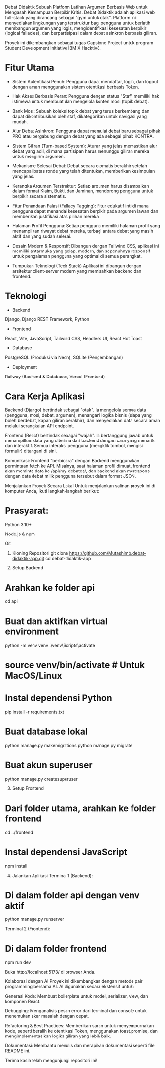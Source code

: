 Debat Didaktik
Sebuah Platform Latihan Argumen Berbasis Web untuk Mengasah Kemampuan Berpikir Kritis.
Debat Didaktik adalah aplikasi web full-stack yang dirancang sebagai "gym untuk otak". Platform ini menyediakan lingkungan yang terstruktur bagi pengguna untuk berlatih membangun argumen yang logis, mengidentifikasi kesesatan berpikir (logical fallacies), dan berpartisipasi dalam debat asinkron berbasis giliran.

Proyek ini dikembangkan sebagai tugas Capstone Project untuk program Student Development Initiative IBM X Hacktiv8.

# Fitur Utama
- Sistem Autentikasi Penuh: Pengguna dapat mendaftar, login, dan logout dengan aman menggunakan sistem otentikasi berbasis Token.

- Hak Akses Berbasis Peran: Pengguna dengan status "Staf" memiliki hak istimewa untuk membuat dan mengelola konten mosi (topik debat).

- Bank Mosi: Sebuah koleksi topik debat yang terus berkembang dan dapat dikontribusikan oleh staf, dikategorikan untuk navigasi yang mudah.

- Alur Debat Asinkron: Pengguna dapat memulai debat baru sebagai pihak PRO atau bergabung dengan debat yang ada sebagai pihak KONTRA.

- Sistem Giliran (Turn-based System): Aturan yang jelas memastikan alur debat yang adil, di mana partisipan harus menunggu giliran mereka untuk mengirim argumen.

- Mekanisme Selesai Debat: Debat secara otomatis berakhir setelah mencapai batas ronde yang telah ditentukan, memberikan kesimpulan yang jelas.

- Kerangka Argumen Terstruktur: Setiap argumen harus disampaikan dalam format Klaim, Bukti, dan Jaminan, mendorong pengguna untuk berpikir secara sistematis.

- Fitur Penandaan Falasi (Fallacy Tagging): Fitur edukatif inti di mana pengguna dapat menandai kesesatan berpikir pada argumen lawan dan memberikan justifikasi atas pilihan mereka.

- Halaman Profil Pengguna: Setiap pengguna memiliki halaman profil yang menampilkan riwayat debat mereka, terbagi antara debat yang masih aktif dan yang sudah selesai.

- Desain Modern & Responsif: Dibangun dengan Tailwind CSS, aplikasi ini memiliki antarmuka yang gelap, modern, dan sepenuhnya responsif untuk pengalaman pengguna yang optimal di semua perangkat.

- Tumpukan Teknologi (Tech Stack)
Aplikasi ini dibangun dengan arsitektur client-server modern yang memisahkan backend dan frontend.


# Teknologi 

- Backend

Django, Django REST Framework, Python

- Frontend

React, Vite, JavaScript, Tailwind CSS, Headless UI, React Hot Toast

- Database

PostgreSQL (Produksi via Neon), SQLite (Pengembangan)

- Deployment

Railway (Backend & Database), Vercel (Frontend)

# Cara Kerja Aplikasi
Backend (Django) bertindak sebagai "otak". Ia mengelola semua data (pengguna, mosi, debat, argumen), menangani logika bisnis (siapa yang boleh berdebat, kapan giliran berakhir), dan menyediakan data secara aman melalui serangkaian API endpoint.

Frontend (React) bertindak sebagai "wajah". Ia bertanggung jawab untuk menampilkan data yang diterima dari backend dengan cara yang menarik dan interaktif. Semua interaksi pengguna (mengklik tombol, mengisi formulir) ditangani di sini.

Komunikasi: Frontend "berbicara" dengan Backend menggunakan permintaan fetch ke API. Misalnya, saat halaman profil dimuat, frontend akan meminta data ke /api/my-debates/, dan backend akan merespons dengan data debat milik pengguna tersebut dalam format JSON.

Menjalankan Proyek Secara Lokal
Untuk menjalankan salinan proyek ini di komputer Anda, ikuti langkah-langkah berikut:

# Prasyarat:

Python 3.10+

Node.js & npm

Git

1. Kloning Repositori
git clone https://github.com/Mutashimb/debat-didaktik-app.git
cd debat-didaktik-app

2. Setup Backend
# Arahkan ke folder api
cd api

# Buat dan aktifkan virtual environment
python -m venv venv
.\venv\Scripts\activate
# source venv/bin/activate # Untuk MacOS/Linux

# Instal dependensi Python
pip install -r requirements.txt

# Buat database lokal
python manage.py makemigrations
python manage.py migrate

# Buat akun superuser
python manage.py createsuperuser

3. Setup Frontend
# Dari folder utama, arahkan ke folder frontend
cd ../frontend

# Instal dependensi JavaScript
npm install

4. Jalankan Aplikasi
Terminal 1 (Backend):

# Di dalam folder api dengan venv aktif
python manage.py runserver

Terminal 2 (Frontend):

# Di dalam folder frontend
npm run dev

Buka http://localhost:5173/ di browser Anda.

Kolaborasi dengan AI
Proyek ini dikembangkan dengan metode pair programming bersama AI. AI digunakan secara ekstensif untuk:

Generasi Kode: Membuat boilerplate untuk model, serializer, view, dan komponen React.

Debugging: Menganalisis pesan error dari terminal dan console untuk menemukan akar masalah dengan cepat.

Refactoring & Best Practices: Memberikan saran untuk menyempurnakan kode, seperti beralih ke otentikasi Token, menggunakan toast.promise, dan mengimplementasikan logika giliran yang lebih baik.

Dokumentasi: Membantu menulis dan merapikan dokumentasi seperti file README ini.

Terima kasih telah mengunjungi repositori ini!